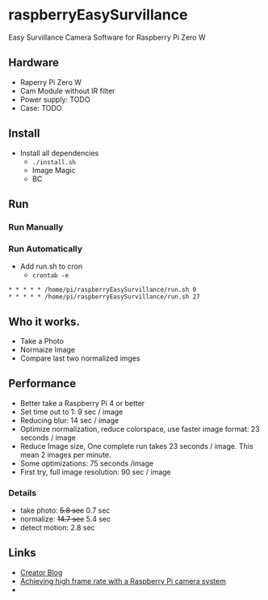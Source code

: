 # raspberryEasySurvillance
Easy Survillance Camera Software for Raspberry Pi Zero W

## Hardware
* Raperry Pi Zero W
* Cam Module without IR filter
* Power supply: TODO
* Case: TODO

## Install
* Install all dependencies
  * `./install.sh`
  * Image Magic
  * BC

## Run 
### Run Manually
### Run Automatically
* Add run.sh to cron
  * `crontab -e`
```
* * * * * /home/pi/raspberryEasySurvillance/run.sh 0
* * * * * /home/pi/raspberryEasySurvillance/run.sh 27 
```

## Who it works.
* Take a Photo
* Normaize Image
* Compare last two normalized imges

## Performance
* Better take a Raspberry Pi 4 or better
* Set time out to 1: 9 sec / image
* Reducing blur: 14 sec / image
* Optimize normalization, reduce colorspace, use faster image format: 23 seconds / image
* Reduce Image size, One complete run takes 23 seconds / image. This mean 2 images per minute.
* Some optimizations: 75 seconds /image
* First try, full image resolution: 90 sec / image

### Details
* take photo: ~~5.8 sec~~ 0.7 sec
* normalize: ~~14.7 sec~~ 5.4 sec
* detect motion: 2.8 sec 

## Links
* [Creator Blog](https://programming-2.blogspot.com/2019/12/einfache-bewegungserkennung-auf-dem.html)
* [Achieving high frame rate with a Raspberry Pi camera system](https://chriscarey.com/blog/2017/04/30/achieving-high-frame-rate-with-a-raspberry-pi-camera-system/comment-page-1/)
*


